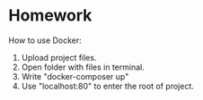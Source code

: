# Homework
How to use Docker:
1. Upload project files.
2. Open folder with files in terminal.
3. Write "docker-composer up"
4. Use "localhost:80" to enter the root of project.
